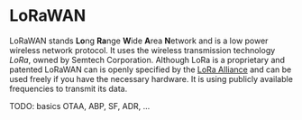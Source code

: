 # LoRaWAN
LoRaWAN stands **Lo**ng **Ra**nge **W**ide **A**rea **N**etwork and is a low power 
wireless network protocol. It uses the wireless transmission technology *LoRa*, 
owned by Semtech Corporation. Although LoRa is a proprietary and patented LoRaWAN can 
is openly specified by the [LoRa Alliance](https://lora-alliance.org/) and can 
be used freely if you have the necessary hardware. It is using publicly available 
frequencies to transmit its data.

TODO: basics OTAA, ABP, SF, ADR, ... 
